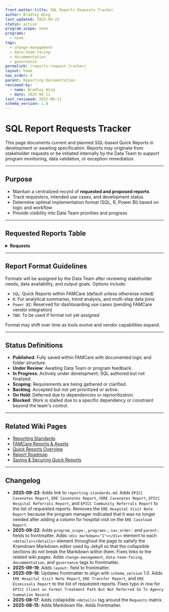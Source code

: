 ```yaml
---
front-matter-title: SQL Reports Requests Tracker  
author: Bradley Wing
last_updated: 2025-09-22
status: active  
program_scope: none
programs:
  - none
tags:
  - change-management
  - data-team-facing
  - docummentation
  - governance
permalink: /reports-request-tracker/
layout: home
nav_order: 4
parent: Reporting Documentation
reviewed-by:
  - name: Bradley Wing
  - date: 2025-09-11
last_reviewed: 2025-09-11
schema_version: 1.0  
---
```


# SQL Report Requests Tracker

This page documents current and planned SQL-based Quick Reports in development or awaiting specification. Reports may originate from stakeholder requests or be initiated internally by the Data Team to support program monitoring, data validation, or exception remediation.

---

## Purpose

- Maintain a centralized record of **requested and proposed reports**
- Track requestors, intended use cases, and development status
- Determine optimal implementation format (SQL, R, Power BI) based on logic and workflow
- Provide visibility into Data Team priorities and progress

---

## Requested Reports Table

<details>
<summary><strong>Requests</strong></summary>

<div markdown="1">

| Report Name                                           | Request Type | Report Category     | Program / Requestor     | Description / Purpose                                       | Priority | Status   | Format |
|-------------------------------------------------------|--------------|----------------------|--------------------------|-------------------------------------------------------------|----------|----------|--------|
| BCR Dismissed Enrollment to Accept EPICC Referral     | New Report   | Program Management    | BCR / Data Team          | Analyze transitions from BCR dismissals into EPICC enrollment | Medium   | Backlog  | SQL    |
| BCR Grant Tracking                                    | New Report   | Program Management    | Data Team                | Track grant allocation across BCR enrollments                | Medium   | Backlog  | SQL    |
| BCR Initial Contacts Missing Essential Data           | New Report   | Exception Reports     | BCR / Data Team          | Identify missing data elements in intake documentation       | Medium   | Backlog  | SQL    |
| BCR Client Counseling Session Grant Check             | New Report   | Exception Reports     | BCR / Data Team          | Validate grant assignments within counseling sessions        | Medium   | Backlog  | SQL    |
| YERE Primary Reason for Referral                      | New Report   | Program Management    | YERE / Theresa Schafer   | Count referrals by the primary reason for referral           | High     | Scoping  | SQL    |
| BCR Needs and Referrals Placed                        | New Report   | Program Management    | BCR / Data Team          | Assess alignment of identified needs with referrals placed   | Medium   | Backlog  | SQL    |
| BCR Referrals Placed Agencies                         | New Report   | Program Management    | BCR / Data Team          | Analyze which agencies receive referrals                     | Medium   | Backlog  | SQL    |
| EPICC Re-Engagement Caseload                          | New Report   | Program Management    | EPICC / Data Team        | Identify EPICC clients eligible for re-engagement efforts    | High     | Backlog  | SQL    |
| Enrollment Dismissed, Pathway Closed, Program Worker Not Ended | New Report | Exception Reports     | Multi-Program / Data Team | Spot logic mismatches in enrollment lifecycle               | Medium   | Backlog  | SQL    |
| ERE Duplicate PWY Forms Per Enrollment                | New Report   | Exception Reports     | ERE / Data Team          | Identify duplication errors in ERE pathway assignment        | Medium   | Backlog  | SQL    |
| ERE Transfer Report                | New Report   | Program Management     | ERE          | Document client transfers across Outreach Liaisons and agencies to enable program leadership to manage workloads        | Medium   | Backlog  | SQL    |
| ERE Dismissals Report                | New Report   | Program Management     | ERE          | Document ERE enrollment dismissals to enable program leadership to assess program outcomes        | Medium   | Backlog  | SQL    |
| EPICC Client on Formal Treatment Path But Not Referred SU Tx Agency Summation Record | New Report | Exception Reports | EPICC / Data Team | Identifies clients on formal treatment path (Mat or Non-MAT) that lack records in the SU Treatment Agency summation table for that enrollment | Medium | Blocked | SQL |
| EPICC Casenotes Report | New Report | Program Management | EPICC / Data Team | BLANK | Medium | Backlog | SQL |
| ERE Casenotes Report | New Report | Program Management | ERE / Data Team | BLANK | Medium | Backlog | SQL |
| YERE Casenotes Report | New Report | Program Management | YERE / Data Team | BLANK | Medium | Backlog | SQL |
| EPICC Hospital Referrals Report | New Report | Program Management | EPICC / Data Team | BLANK | Medium | Backlog | SQL |
| EPICC Community Referrals Report | New Report | Program Management | EPICC / Data Team | BLANK | Medium | Backlog | SQL |

</div>
</details>

---

## Report Format Guidelines

Formats will be assigned by the Data Team after reviewing stakeholder needs, data availability, and output goals. Options include:

- `SQL`: Quick Reports within FAMCare (default unless otherwise noted)
- `R`: For analytical summaries, trend analysis, and multi-step data joins
- `Power BI`: Reserved for dashboarding use cases (pending FAMCare vendor integration)
- `TBD`: To be used if format not yet assigned

Format may shift over time as tools evolve and vendor capabilities expand.

---

## Status Definitions

- **Published**: Fully saved within FAMCare with documented logic and folder structure.
- **Under Review**: Awaiting Data Team or program feedback.
- **In Progress**: Actively under development; SQL authored but not finalized.
- **Scoping**: Requirements are being gathered or clarified.
- **Backlog**: Accepted but not yet prioritized or active.
- **On Hold**: Deferred due to dependencies or reprioritization.
- **Blocked**: Work is stalled due to a specific dependency or constraint beyond the team's control.

---

## Related Wiki Pages

- [Reporting Standards]({{site.baseurl}}/reporting-standards/)
- [FAMCare Reports & Assets]({{site.baseurl}}/famcare-reports-and-assets/)
- [Quick Reports Overview]({{site.baseurl}}/quick-reports-overview/)
- [Report Roadmap]({{site.baseurl}}/quick-reports-roadmap/)
- [Saving & Securing Quick Reports]({{site.baseurl}/saving-and-securing-quick-reports/)

---

## Changelog

- **2025-09-23**: Adds link to `reporting-standards.md`. Adds `EPICC Casenotes Report`, `ERE Casenotes Report`, `YERE Casenotes Report`, `EPICC Hospital Referrals Report`, and `EPICC Community Referrals Report` to the list of requested reports. Removes the `ERE Hospital Visit Note Report` because the program manager indicated that it was no longer needed after adding a column for hospital visit on the `ERE Caseload Report`.
- **2025-09-22**: Adds `program_scope:`, `programs:`, `nav_order:` and `parent:` fields to frontmatter. Adds `<div markdown="1"></div>` element to each `<details></details>` element throughout the page to satisfy the Kramdown Markdown editor used by Jekyll so that the collapsible sections do not break the Markdown within them. Fixes links to the related wiki pages. Adds `change-management`, `data-team-facing`, `docummentation`, and `governance` tags to frontmatter.
- **2025-09-19**: Adds `layout:` field to frontmatter.
- **2025-09-16**: Updates frontmatter to align with `schema_version` 1.0. Adds `ERE Hospital Visit Note Report`, `ERE Transfer Report`, and `ERE Dismissals Report` to the list of requested reports. Fixes typo in row for `EPICC Client on Formal Treatment Path But Not Referred SU Tx Agency Summation Record`.
- **2025-08-17**: Adds collapsible `<details>` tag around the `Requests` matrix.
- **2025-08-15**: Adds Markdown file. Adds frontmatter.
